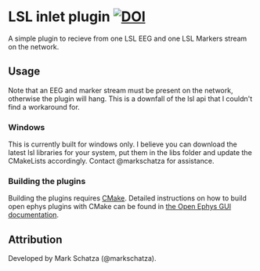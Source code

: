 # LSL inlet plugin [![DOI](https://zenodo.org/badge/404116274.svg)](https://zenodo.org/badge/latestdoi/404116274)
A simple plugin to recieve from one LSL EEG and one LSL Markers stream on the network.

## Usage
Note that an EEG and marker stream must be present on the network, otherwise the plugin will hang. This is a downfall of the lsl api that I couldn't find a workaround for.

### Windows
This is currently built for windows only. I believe you can download the latest lsl libraries for your system, put them in the libs folder and update the CMakeLists accordingly. Contact @markschatza for assistance. 

### Building the plugins
Building the plugins requires [CMake](https://cmake.org/). Detailed instructions on how to build open ephys plugins with CMake can be found in [the Open Ephys GUI documentation](https://open-ephys.github.io/gui-docs/Developer-Guide/Compiling-plugins.html).

## Attribution
Developed by Mark Schatza (@markschatza).
